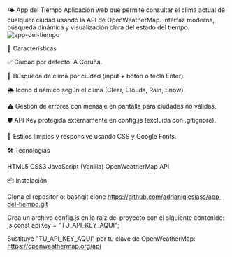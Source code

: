 🌤️ App del Tiempo
Aplicación web que permite consultar el clima actual de cualquier ciudad usando la API de OpenWeatherMap.
Interfaz moderna, búsqueda dinámica y visualización clara del estado del tiempo.
![app-del-tiempo](https://github.com/user-attachments/assets/19ff3008-8cfa-4080-a56e-2911ec5a8e0c)


🚀 Características

✅ Ciudad por defecto: A Coruña.

🔎 Búsqueda de clima por ciudad (input + botón o tecla Enter).

🌦️ Icono dinámico según el clima (Clear, Clouds, Rain, Snow).

⚠️ Gestión de errores con mensaje en pantalla para ciudades no válidas.

🛡️ API Key protegida externamente en config.js (excluida con .gitignore).

🎨 Estilos limpios y responsive usando CSS y Google Fonts.

🛠️ Tecnologías

HTML5
CSS3
JavaScript (Vanilla)
OpenWeatherMap API

📦 Instalación

Clona el repositorio:
bashgit clone https://github.com/adrianiglesiass/app-del-tiempo.git

Crea un archivo config.js en la raíz del proyecto con el siguiente contenido:
js const apiKey = "TU_API_KEY_AQUI";

Sustituye "TU_API_KEY_AQUI" por tu clave de OpenWeatherMap: https://openweathermap.org/api
   
